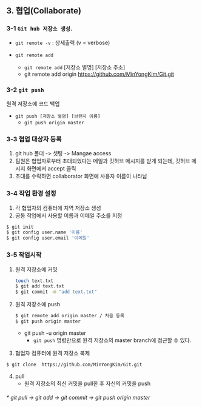 ## 3. 협업(Collaborate)



###  3-1 `Git hub 저장소 생성`.

- `git remote -v`  : 상세출력 (v = verbose)

- `git remote add`
  - `git remote add` [저장소 별명] [저장소 주소]
  - git remote add origin https://github.com/MinYongKim/Git.git



### 3-2 `git push`

원격 저장소에 코드 백업

- `git push [저장소 별명] [브랜치 이름]`
  - `git push origin master`

###  3-3 협업 대상자 등록

1. git hub 폴더 -> 셋팅 -> Mangae access
2. 팀원은 협업자로부터 초대되었다는 메일과 깃허브 메시지를 받게 되는데, 깃허브 메시지 화면에서 accept 클릭
3. 초대를 수락하면 collaborator 화면에 사용자 이름이 나타남



###  3-4 작업 환경 설정

1. 각 협업자의 컴퓨터에 지역 저장소 생성
2.  공동 작업에서 사용할 이름과 이메일 주소를 지정

```bash
$ git init
$ git config user.name '이름'
$ git config user.email '이메일'
```



### 3-5 작업시작

1. 원격 저장소에 커밋

   ```bash
   touch text.txt
   $ git add text.txt
   $ git commit -m "add text.txt"
   ```

2. 원격 저장소에 push

   ```bash
   $ git remote add origin master / 처음 등록
   $ git push origin master
   ```

   * git push -u  origin master
     * `git push` 명령만으로 원격 저장소의 master branch에 접근할 수 있다.

3.  협업자 컴퓨터에 원격 저장소 복제

   ```bash
   $ git clone  https://github.com/MinYongKim/Git.git
   ```

4. pull
   - 원격 저장소의 최신 커밋을 pull한 후 자신의 커밋을 push

###### * git pull -> git add -> git commit -> git push origin master

